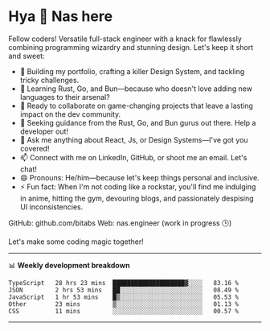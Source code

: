 # Hya 👋 Nas here

Fellow coders! Versatile full-stack engineer with a knack for flawlessly combining programming wizardry and stunning design. Let's keep it short and sweet:

- 🔭 Building my portfolio, crafting a killer Design System, and tackling tricky challenges.
- 🌱 Learning Rust, Go, and Bun—because who doesn't love adding new languages to their arsenal?
- 👯 Ready to collaborate on game-changing projects that leave a lasting impact on the dev community.
- 🤔 Seeking guidance from the Rust, Go, and Bun gurus out there. Help a developer out!
- 💬 Ask me anything about React, Js, or Design Systems—I've got you covered!
- 📫 Connect with me on LinkedIn, GitHub, or shoot me an email. Let's chat!
- 😄 Pronouns: He/him—because let's keep things personal and inclusive.
- ⚡ Fun fact: When I'm not coding like a rockstar, you'll find me indulging in anime, hitting the gym, devouring blogs, and passionately despising UI inconsistencies.

GitHub: github.com/bitabs
Web: nas.engineer (work in progress 🕒)

Let's make some coding magic together!

-------
📊 **Weekly development breakdown**
<!--START_SECTION:waka-->

```text
TypeScript   28 hrs 23 mins  ████████████████████▓░░░░   83.16 %
JSON         2 hrs 53 mins   ██░░░░░░░░░░░░░░░░░░░░░░░   08.49 %
JavaScript   1 hr 53 mins    █▒░░░░░░░░░░░░░░░░░░░░░░░   05.53 %
Other        23 mins         ▒░░░░░░░░░░░░░░░░░░░░░░░░   01.13 %
CSS          11 mins         ░░░░░░░░░░░░░░░░░░░░░░░░░   00.57 %
```

<!--END_SECTION:waka-->
-------
